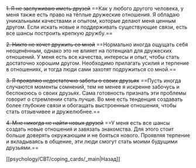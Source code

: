~~1. Я не заслуживаю иметь друзей~~
==Как у любого другого человека, у меня также есть право на тёплые дружеские отношения. Я обладаю уникальными качествами и опытом, которые делают меня ценным другом. Если искать новые и поддерживать существующие связи, есть все шансы построить крепкую дружбу.==

~~2. Никто не хочет дружить со мной~~
==Нормально иногда ощущать себя неоценённым, однако это не влияет на потенциал для дружеских отношений.  У меня есть все качества, интересы и опыт, чтобы стать достаточно хорошим другом. Необходимо прилагать усилия и терпение в отношениях, и тогда люди сами захотят подружиться со мной.==

~~3. Я проявляю недостаточно заботы о своих друзьях~~
==Пусть иногда случаются моменты сомнений, тем не менее я искренне забочусь и беспокоюсь о своих друзьях. Сама готовность признать эти проблемы говорит о стремлении стать лучше. Во мне есть тенденция создавать более глубокие связи и обогащать выстроенные отношения, чтобы стать отзывчивее и дружелюбнее.==

~~4. Мне никогда не найти новых друзей~~
==У меня есть все шансы создать новые отношения и завязать знакомства. Для этого стоит больше доверять окружающим и не бояться нового. Проявляя терпение и вкладываясь в общение, эти люди смогут стать моими будущими друзьями.==

[[psychology/CBT/coping_cards/_main|Назад]]
